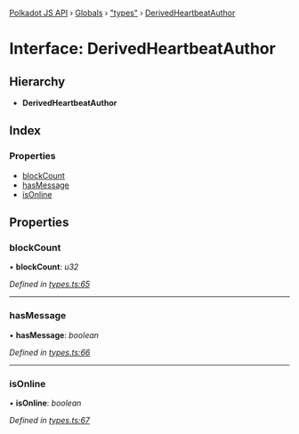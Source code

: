[Polkadot JS API](../README.md) › [Globals](../globals.md) › ["types"](../modules/_types_.md) › [DerivedHeartbeatAuthor](_types_.derivedheartbeatauthor.md)

# Interface: DerivedHeartbeatAuthor

## Hierarchy

* **DerivedHeartbeatAuthor**

## Index

### Properties

* [blockCount](_types_.derivedheartbeatauthor.md#blockcount)
* [hasMessage](_types_.derivedheartbeatauthor.md#hasmessage)
* [isOnline](_types_.derivedheartbeatauthor.md#isonline)

## Properties

###  blockCount

• **blockCount**: *u32*

*Defined in [types.ts:65](https://github.com/polkadot-js/api/blob/d41f6ec3ef/packages/api-derive/src/types.ts#L65)*

___

###  hasMessage

• **hasMessage**: *boolean*

*Defined in [types.ts:66](https://github.com/polkadot-js/api/blob/d41f6ec3ef/packages/api-derive/src/types.ts#L66)*

___

###  isOnline

• **isOnline**: *boolean*

*Defined in [types.ts:67](https://github.com/polkadot-js/api/blob/d41f6ec3ef/packages/api-derive/src/types.ts#L67)*
